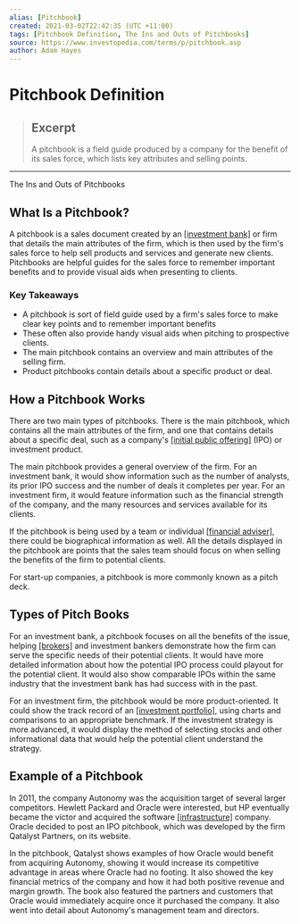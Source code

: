 ```yaml
---
alias: [Pitchbook]
created: 2021-03-02T22:42:35 (UTC +11:00)
tags: [Pitchbook Definition, The Ins and Outs of Pitchbooks]
source: https://www.investopedia.com/terms/p/pitchbook.asp
author: Adam Hayes
---
```


# Pitchbook Definition

> ## Excerpt
> A pitchbook is a field guide produced by a company for the benefit of its sales force, which lists key attributes and selling points.

---

The Ins and Outs of Pitchbooks
## What Is a Pitchbook?

A pitchbook is a sales document created by an [[investment bank]](https://www.investopedia.com/terms/i/investmentbank.asp) or firm that details the main attributes of the firm, which is then used by the firm's sales force to help sell products and services and generate new clients. Pitchbooks are helpful guides for the sales force to remember important benefits and to provide visual aids when presenting to clients.

### Key Takeaways

-   A pitchbook is sort of field guide used by a firm's sales force to make clear key points and to remember important benefits
-   These often also provide handy visual aids when pitching to prospective clients.
-   The main pitchbook contains an overview and main attributes of the selling firm.
-   Product pitchbooks contain details about a specific product or deal.

## How a Pitchbook Works

There are two main types of pitchbooks. There is the main pitchbook, which contains all the main attributes of the firm, and one that contains details about a specific deal, such as a company's [[initial public offering]](https://www.investopedia.com/terms/i/ipo.asp) (IPO) or investment product.

The main pitchbook provides a general overview of the firm. For an investment bank, it would show information such as the number of analysts, its prior IPO success and the number of deals it completes per year. For an investment firm, it would feature information such as the financial strength of the company, and the many resources and services available for its clients.

If the pitchbook is being used by a team or individual [[financial adviser]](https://www.investopedia.com/articles/professionals/101315/career-advice-financial-analyst-vs-financial-adviser.asp), there could be biographical information as well. All the details displayed in the pitchbook are points that the sales team should focus on when selling the benefits of the firm to potential clients.

For start-up companies, a pitchbook is more commonly known as a pitch deck.

## Types of Pitch Books

For an investment bank, a pitchbook focuses on all the benefits of the issue, helping [[brokers]](https://www.investopedia.com/broker-awards-4587871) and investment bankers demonstrate how the firm can serve the specific needs of their potential clients. It would have more detailed information about how the potential IPO process could playout for the potential client. It would also show comparable IPOs within the same industry that the investment bank has had success with in the past.

For an investment firm, the pitchbook would be more product-oriented. It could show the track record of an [[investment portfolio]](https://www.investopedia.com/terms/p/portfolio-investment.asp), using charts and comparisons to an appropriate benchmark. If the investment strategy is more advanced, it would display the method of selecting stocks and other informational data that would help the potential client understand the strategy.

## Example of a Pitchbook

In 2011, the company Autonomy was the acquisition target of several larger competitors. Hewlett Packard and Oracle were interested, but HP eventually became the victor and acquired the software [[infrastructure]](https://www.investopedia.com/terms/i/infrastructure.asp) company. Oracle decided to post an IPO pitchbook, which was developed by the firm Qatalyst Partners, on its website.

In the pitchbook, Qatalyst shows examples of how Oracle would benefit from acquiring Autonomy, showing it would increase its competitive advantage in areas where Oracle had no footing. It also showed the key financial metrics of the company and how it had both positive revenue and margin growth. The book also featured the partners and customers that Oracle would immediately acquire once it purchased the company. It also went into detail about Autonomy's management team and directors.
